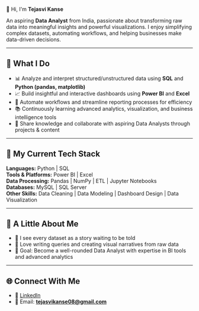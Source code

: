 👋 Hi, I'm **Tejasvi Kanse**  

An aspiring **Data Analyst** from India, passionate about transforming raw data into meaningful insights and powerful visualizations. I enjoy simplifying complex datasets, automating workflows, and helping businesses make data-driven decisions.  

---

## 💼 What I Do  
- 📊 Analyze and interpret structured/unstructured data using **SQL** and **Python (pandas, matplotlib)**  
- 📈 Build insightful and interactive dashboards using **Power BI** and **Excel**  
- 🔄 Automate workflows and streamline reporting processes for efficiency  
- 📚 Continuously learning advanced analytics, visualization, and business intelligence tools  
- 🤝 Share knowledge and collaborate with aspiring Data Analysts through projects & content  

---

## 🧠 My Current Tech Stack  

**Languages:** Python | SQL  
**Tools & Platforms:** Power BI | Excel  
**Data Processing:** Pandas | NumPy | ETL | Jupyter Notebooks  
**Databases:** MySQL | SQL Server  
**Other Skills:** Data Cleaning | Data Modeling | Dashboard Design | Data Visualization  

---

## 🌱 A Little About Me  
- 🌟 I see every dataset as a story waiting to be told  
- 📝 Love writing queries and creating visual narratives from raw data  
- 🎯 Goal: Become a well-rounded Data Analyst with expertise in BI tools and advanced analytics  

---

## 🌐 Connect With Me  
- 💼 [LinkedIn](www.linkedin.com/in/tejasvi-kanse-bb6268221)  
- 📧 Email: **tejasvikanse08@gmail.com**  




